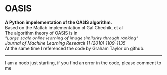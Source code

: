 # OASIS  
**A Python impelementation of the OASIS algorithm.**  
Based on the Matlab implementation of Gal Chechik, et al  
The algorithm theory of OASIS is in  
*"Large scale online learning of image similarity through ranking"*  
  *Journal of Machine Learning Research 11 (2010) 1109-1135*  
At the same time I referenced the code by Graham Taylor on github.  
***
I am a noob just starting, if you find an error in the code, please comment to me  
